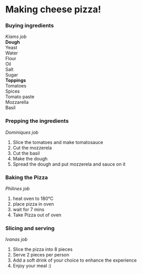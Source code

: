 # Making cheese pizza! 

### Buying ingredients
_Kiams job_  
**Dough**  
Yeast  
Water  
Flour  
Oil  
Salt  
Sugar  
**Toppings**  
Tomatoes  
Spices  
Tomato paste  
Mozzarella  
Basil  

### Prepping the ingredients
_Dominiques job_
1. Slice the tomatoes and make tomatosauce
2. Cut the mozzerela
3. Cut the basil
4. Make the dough
5. Spread the dough and put mozzerela and sauce on it 

### Baking the Pizza 
_Philines job_ 
1. heat oven to 180°C
2. place pizza in oven 
3. wait for 7 mins
4. Take Pizza out of oven

### Slicing and serving
_Ivanas job_
1. Slice the pizza into 8 pieces
2. Serve 2 pieces per person
3. Add a soft drink of your choice to enhance the experience
4. Enjoy your meal :)
